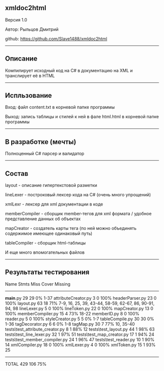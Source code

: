 xmldoc2html
----------------

Версия 1.0

Автор: Рыльцов Дмитрий

github: https://github.com/Slave1488/xmldoc2html

--------

Описание
----------------

Компилирует исходный код на C# в документацию на XML и транслирует её в HTML

--------

Испльзование
----------------

Вход: файл content.txt в корневой папке программы

Выход: запись таблицы и стилей к ней в фале html.html в корневой папке программы

--------

В разработке (мечты)
----------------

Полноценный C# парсер и валидатор

--------

Состав
----------------

layout - описаниe гипертекстовой разметки

lineLexer - построковый лексер кода на C# (очень много упрощений)

xmlLexr - лексер для xml документации в коде

memberCompiler - сборщик member-тегов для xml формата / удобное представление данных об объектах

mapCreator - создатель карты тега (по ней можно объединять содержимое имеющее одинаковый путь)

tableCompiler - сборщик html-таблицы

И еще много впомогательных файлов

--------

Результаты тестирования
----------------

Name                              Stmts   Miss  Cover   Missing

---------------------------------------------------------------
__main__.py                          29     29     0%   1-37
attributeCreator.py                   3      0   100%
headerParser.py                      23      0   100%
layout.py                            63     18    71%   7-9, 16, 25, 39, 43-44, 58-59, 62-67, 86, 90-91, 94, 98
lineLexer.py                          5      0   100%
lineToken.py                         22      0   100%
mapCreator.py                        13      0   100%
memberCompiler.py                    15      4    73%   18-22
memberID.py                           8      0   100%
reader.py                             5      0   100%
styleCreator.py                       5      5     0%   1-7
tableCompile.py                      30     30     0%   1-36
tagDecorator.py                       6      6     0%   1-8
tagMap.py                            30      7    77%   10, 35-40
tests\test_attribute_creator.py       8      1    88%   12
tests\test_layout.py                 44      1    98%   63
tests\test_line_lexer.py             32      1    97%   51
tests\test_map_creator.py            17      1    94%   24
tests\test_member_compiler.py        24      1    96%   47
tests\test_reader.py                 10      1    90%   14
xmlCompiler.py                       18      0   100%
xmlLexer.py                           4      0   100%
xmlToken.py                          15      1    93%   25

---------------------------------------------------------------
TOTAL                               429    106    75%
